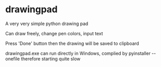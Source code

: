 # drawingpad
A very very simple python drawing pad

Can draw freely, change pen colors, input text

Press 'Done' button then the drawing will be saved to clipboard

drawingpad.exe can run directly in Windows, complied by pyinstaller --onefile therefore starting quite slow
